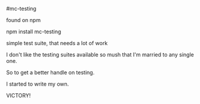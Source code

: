 #mc-testing

found on npm

npm install mc-testing

simple test suite, that needs a lot of work

I don't like the testing suites available so mush that I'm married to any single one.

So to get a better handle on testing.

I started to write my own.

VICTORY!
